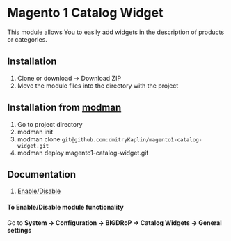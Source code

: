 # Magento 1 Catalog Widget
This module allows You to easily add widgets in the description of products or categories.

## Installation
1. Clone or download → Download ZIP
2. Move the module files into the directory with the project

## Installation from [modman](https://github.com/colinmollenhour/modman)
1. Go to project directory
2. modman init
3. modman clone `git@github.com:dmitryKaplin/magento1-catalog-widget.git`
4. modman deploy magento1-catalog-widget.git

## Documentation
1. [Enable/Disable](#to-enabledisable-module-functionality)

#### To Enable/Disable module functionality
Go to **System → Configuration → BIGDRoP → Catalog Widgets → General settings**